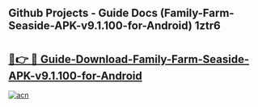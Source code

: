 ## Github Projects - Guide Docs (Family-Farm-Seaside-APK-v9.1.100-for-Android) 1ztr6

# <h2><a href="https://apkcomod.com?title=Family-Farm-Seaside-APK-v9.1.100-for-Android">🔗👉 🔴 Guide-Download-Family-Farm-Seaside-APK-v9.1.100-for-Android </a></h2>

[![acn](https://github.com/user-attachments/assets/0f9c940e-d8b0-45ae-aac7-cd30a18b3e1c)](https://apkcomod.com?title=Family-Farm-Seaside-APK-v9.1.100-for-Android)

